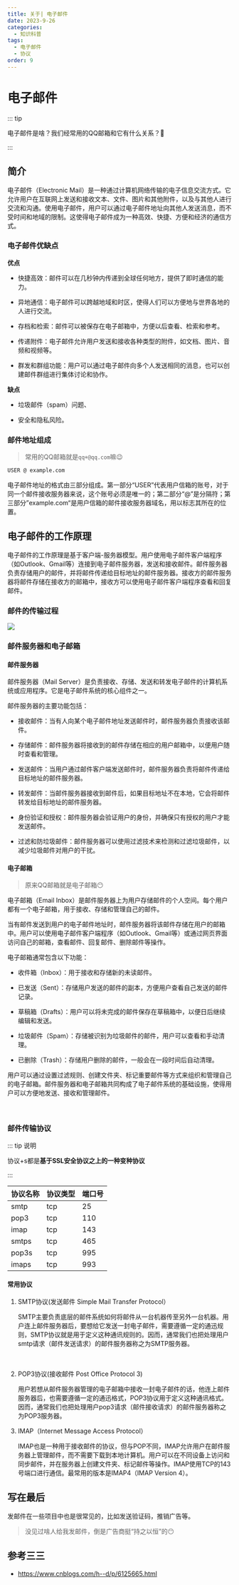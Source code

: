 ```yaml
---
title: 关于| 电子邮件
date: 2023-9-26
categories: 
  - 知识科普
tags: 
  - 电子邮件
  - 协议
order: 9
---
```


# 电子邮件

::: tip

电子邮件是啥？我们经常用的QQ邮箱和它有什么关系？🤔

:::

## 简介

电子邮件（Electronic Mail）是一种通过计算机网络传输的电子信息交流方式。它允许用户在互联网上发送和接收文本、文件、图片和其他附件，以及与其他人进行交流和沟通。使用电子邮件，用户可以通过电子邮件地址向其他人发送消息，而不受时间和地域的限制。这使得电子邮件成为一种高效、快捷、方便和经济的通信方式。



### 电子邮件优缺点

**优点**

- 快捷高效：邮件可以在几秒钟内传递到全球任何地方，提供了即时通信的能力。

- 异地通信：电子邮件可以跨越地域和时区，使得人们可以方便地与世界各地的人进行交流。

- 存档和检索：邮件可以被保存在电子邮箱中，方便以后查看、检索和参考。

- 传递附件：电子邮件允许用户发送和接收各种类型的附件，如文档、图片、音频和视频等。

- 群发和群组功能：用户可以通过电子邮件向多个人发送相同的消息，也可以创建邮件群组进行集体讨论和协作。

**缺点**

- 垃圾邮件（spam）问题、

- 安全和隐私风险。



### 邮件地址组成

> 常用的QQ邮箱就是`qq+@qq.com`嘛😉

```markdown
USER @ example.com
```

电子邮件地址的格式由三部分组成。第一部分“USER”代表用户信箱的账号，对于同一个邮件接收服务器来说，这个账号必须是唯一的；第二部分“@”是分隔符；第三部分”example.com“是用户信箱的邮件接收服务器域名，用以标志其所在的位置。



## 电子邮件的工作原理

电子邮件的工作原理是基于客户端-服务器模型。用户使用电子邮件客户端程序（如Outlook、Gmail等）连接到电子邮件服务器，发送和接收邮件。邮件服务器负责存储用户的邮件，并将邮件传递给目标地址的邮件服务器。接收方的邮件服务器将邮件存储在接收方的邮箱中，接收方可以使用电子邮件客户端程序查看和回复邮件。



### 邮件的传输过程

![](https://telegraph-image.pages.dev/file/86fd7568ebd05416a8ba4.png)

### 邮件服务器和电子邮箱

#### 邮件服务器

邮件服务器（Mail Server）是负责接收、存储、发送和转发电子邮件的计算机系统或应用程序。它是电子邮件系统的核心组件之一。

邮件服务器的主要功能包括：

- 接收邮件：当有人向某个电子邮件地址发送邮件时，邮件服务器负责接收该邮件。

- 存储邮件：邮件服务器将接收到的邮件存储在相应的用户邮箱中，以便用户随时查看和管理。

- 发送邮件：当用户通过邮件客户端发送邮件时，邮件服务器负责将邮件传递给目标地址的邮件服务器。

- 转发邮件：当邮件服务器接收到邮件后，如果目标地址不在本地，它会将邮件转发给目标地址的邮件服务器。

- 身份验证和授权：邮件服务器会验证用户的身份，并确保只有授权的用户才能发送邮件。

- 过滤和防垃圾邮件：邮件服务器可以使用过滤技术来检测和过滤垃圾邮件，以减少垃圾邮件对用户的干扰。



#### 电子邮箱

> 原来QQ邮箱就是电子邮箱😶

电子邮箱（Email Inbox）是邮件服务器上为用户存储邮件的个人空间。每个用户都有一个电子邮箱，用于接收、存储和管理自己的邮件。

当有邮件发送到用户的电子邮件地址时，邮件服务器将该邮件存储在用户的邮箱中。用户可以使用电子邮件客户端程序（如Outlook、Gmail等）或通过网页界面访问自己的邮箱，查看邮件、回复邮件、删除邮件等操作。

电子邮箱通常包含以下功能：

- 收件箱（Inbox）：用于接收和存储新的未读邮件。

- 已发送（Sent）：存储用户发送的邮件的副本，方便用户查看自己发送的邮件记录。

- 草稿箱（Drafts）：用户可以将未完成的邮件保存在草稿箱中，以便日后继续编辑和发送。

- 垃圾邮件（Spam）：存储被识别为垃圾邮件的邮件，用户可以查看和手动清理。

- 已删除（Trash）：存储用户删除的邮件，一般会在一段时间后自动清理。

用户可以通过设置过滤规则、创建文件夹、标记重要邮件等方式来组织和管理自己的电子邮箱。邮件服务器和电子邮箱共同构成了电子邮件系统的基础设施，使得用户可以方便地发送、接收和管理邮件。

　　

### 邮件传输协议

::: tip 说明

协议+s都是**基于SSL安全协议之上的一种变种协议**

:::

| 协议名称 | 协议类型 | 端口号 |
| -------- | -------- | ------ |
| smtp     | tcp      | 25     |
| pop3     | tcp      | 110    |
| imap     | tcp      | 143    |
| smtps    | tcp      | 465    |
| pop3s    | tcp      | 995    |
| imaps    | tcp      | 993    |

#### 常用协议

1. SMTP协议(发送邮件 Simple Mail Transfer Protocol）

   SMTP主要负责底层的邮件系统如何将邮件从一台机器传至另外一台机器。用户连上邮件服务器后，要想给它发送一封电子邮件，需要遵循一定的通迅规则，SMTP协议就是用于定义这种通讯规则的。因而，通常我们也把处理用户smtp请求（邮件发送请求）的邮件服务器称之为SMTP服务器。

　　

2. POP3协议(接收邮件 Post Office Protocol 3)

   用户若想从邮件服务器管理的电子邮箱中接收一封电子邮件的话，他连上邮件服务器后，也需要遵循一定的通迅格式，POP3协议用于定义这种通讯格式。因而，通常我们也把处理用户pop3请求（邮件接收请求）的邮件服务器称之为POP3服务器。



3. IMAP（Internet Message Access Protocol）

   IMAP也是一种用于接收邮件的协议，但与POP不同，IMAP允许用户在邮件服务器上管理邮件，而不需要下载到本地计算机。用户可以在不同设备上访问和同步邮件，并在服务器上创建文件夹、标记邮件等操作。IMAP使用TCP的143号端口进行通信。最常用的版本是IMAP4（IMAP Version 4）。



## 写在最后

发邮件在一些项目中也是很常见的，比如发送验证码，推销广告等。

> 没见过啥人给我发邮件，倒是广告商挺“持之以恒”的😶



## 参考三三

- https://www.cnblogs.com/h--d/p/6125665.html

